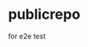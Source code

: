 # publicrepo
for e2e test

























































































































































































































































































































































































































































































































































































































































































































































































































































































































































































































































































































































































































































































































































































































































































































































































































































































































































































































































































































































































































































































































































































































































































































































































































































































































































































































































































































































































































































































































































































































































































































































































